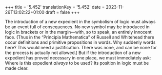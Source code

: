+++
title = '5.452'
translationKey = '5.452'
date = 2023-11-26T13:02:22+01:00
draft = false
+++

The introduction of a new expedient in the symbolism of logic must always be an event full of consequences. No new symbol may be introduced in logic in brackets or in the margin—with, so to speak, an entirely innocent face.
(Thus in the “Principia Mathematica” of Russell and Whitehead there occur definitions and primitive propositions in words. Why suddenly words here? This would need a justification. There was none, and can be none for the process is actually not allowed.)
But if the introduction of a new expedient has proved necessary in one place, we must immediately ask: Where is this expedient <em>always</em> to be used? Its position in logic must be made clear.
